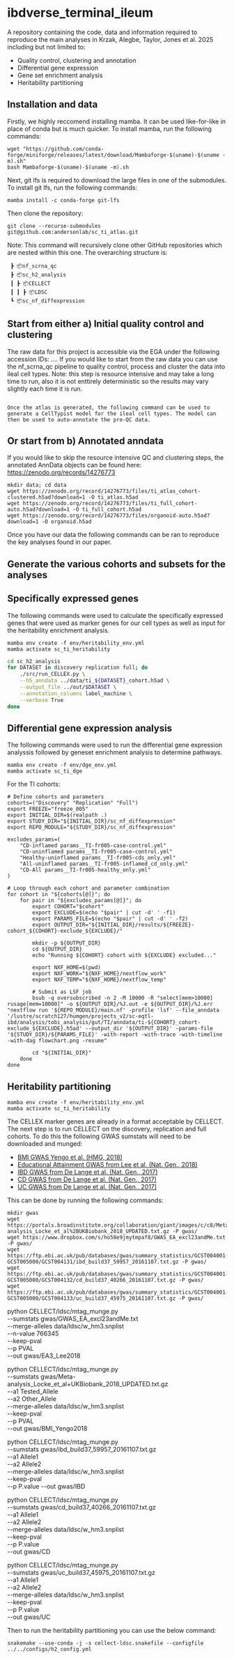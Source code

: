 # ibdverse_terminal_ileum

A repository containing the code, data and information required to reproduce the main analyses in Krzak, Alegbe, Taylor, Jones et al. 2025 including but not limited to:

* Quality control, clustering and annotation
* Differential gene expression
* Gene set enrichment analysis
* Heritability partitioning

## Installation and data

Firstly, we highly reccomend installing mamba. It can be used like-for-like in place of conda but is much quicker. To install mamba, run the following commands:

```
wget "https://github.com/conda-forge/miniforge/releases/latest/download/Mambaforge-$(uname)-$(uname -m).sh"
bash Mambaforge-$(uname)-$(uname -m).sh
```

Next, git lfs is required to download the large files in one of the submodules. To install git lfs, run the following commands:
```
mamba install -c conda-forge git-lfs
```
Then clone the repository:

```
git clone --recurse-submodules git@github.com:andersonlab/sc_ti_atlas.git
```

Note: This command will recursively clone other GitHub repositories which are nested within this one. The overarching structure is:
```
 ┣ 📦nf_scrna_qc
 ┣ 📦sc_h2_analysis
 ┃ ┣ 📦CELLECT
 ┃ ┃ ┣ 📦LDSC
 ┗ 📦sc_nf_diffexpression
```

## Start from either a) Initial quality control and clustering

The raw data for this project is accessible via the EGA under the following accession IDs: .... If you would like to start from the raw data you can use the nf_scrna_qc pipeline to quality control, process and cluster the data into ileal cell types. Note: this step is resource intensive and may take a long time to run, also it is not enttirely deterministic so the results may vary slightly each time it is run.

```

Once the atlas is generated, the following command can be used to generate a CellTypist model for the ileal cell types. The model can then be used to auto-annotate the pre-QC data.

``` 

## Or start from b) Annotated anndata

If you would like to skip the resource intensive QC and clustering steps, the annotated AnnData objects can be found here:
https://zenodo.org/records/14276773

```
mkdir data; cd data
wget https://zenodo.org/record/14276773/files/ti_atlas_cohort-clustered.h5ad?download=1 -O ti_atlas.h5ad
wget https://zenodo.org/record/14276773/files/ti_full_cohort-auto.h5ad?download=1 -O ti_full_cohort.h5ad
wget https://zenodo.org/record/14276773/files/organoid-auto.h5ad?download=1 -O organoid.h5ad
```

Once you have our data the following commands can be ran to reproduce the key analyses found in our paper.

## Generate the various cohorts and subsets for the analyses

## Specifically expressed genes

The following commands were used to calculate the specifically expressed genes that were used as marker genes for our cell types as well as input for the heritability enrichment analysis.

```
mamba env create -f env/heritability_env.yml
mamba activate sc_ti_heritability
```

``` bash
cd sc_h2_analysis
for DATASET in discovery replication full; do
    ./src/run_CELLEX.py \
    --h5_anndata ../data/ti_${DATASET}_cohort.h5ad \
    --output_file ../out/$DATASET \
    --annotation_columns label_machine \
    --verbose True
done
```

## Differential gene expression analysis

The following commands were used to run the differential gene expression analyssis followed by geneset enrichment analysis to determine pathways.

```
mamba env create -f env/dge_env.yml
mamba activate sc_ti_dge
```

For the TI cohorts:
```
# Define cohorts and parameters
cohorts=("Discovery" "Replication" "Full")
export FREEZE="freeze_005"
export INITIAL_DIR=$(realpath .)
export STUDY_DIR="${INITIAL_DIR}/sc_nf_diffexpression"
export REPO_MODULE="${STUDY_DIR}/sc_nf_diffexpression"

excludes_params=(
    "CD-inflamed params__TI-fr005-case-control.yml"
    "CD-uninflamed params__TI-fr005-case-control.yml"
    "Healthy-uninflamed params__TI-fr005-cds_only.yml"
    "All-uninflamed params__TI-fr005-inflamed_cd_only.yml"
    "CD-All params__TI-fr005-healthy_only.yml"
)

# Loop through each cohort and parameter combination
for cohort in "${cohorts[@]}"; do
    for pair in "${excludes_params[@]}"; do
        export COHORT="$cohort"
        export EXCLUDE=$(echo "$pair" | cut -d' ' -f1)
        export PARAMS_FILE=$(echo "$pair" | cut -d' ' -f2)
        export OUTPUT_DIR="${INITIAL_DIR}/results/${FREEZE}-cohort_${COHORT}-exclude_${EXCLUDE}/"
        
        mkdir -p ${OUTPUT_DIR}
        cd ${OUTPUT_DIR}
        echo "Running ${COHORT} cohort with ${EXCLUDE} excluded..."

        export NXF_HOME=$(pwd)
        export NXF_WORK="${NXF_HOME}/nextflow_work"
        export NXF_TEMP="${NXF_HOME}/nextflow_temp"
        
        # Submit as LSF job
        bsub -q oversubscribed -n 2 -M 10000 -R "select[mem>10000] rusage[mem=10000]" -o ${OUTPUT_DIR}/%J.out -e ${OUTPUT_DIR}/%J.err "nextflow run '${REPO_MODULE}/main.nf' -profile 'lsf' --file_anndata '/lustre/scratch127/humgen/projects_v2/sc-eqtl-ibd/analysis/tobi_analysis/gut/TI/anndata/ti-${COHORT}_cohort-exclude_${EXCLUDE}.h5ad' --output_dir '${OUTPUT_DIR}' -params-file '${STUDY_DIR}/${PARAMS_FILE}' -with-report -with-trace -with-timeline -with-dag flowchart.png -resume"

        cd "${INITIAL_DIR}"
    done
done
```

## Heritability partitioning


```
mamba env create -f env/heritability_env.yml
mamba activate sc_ti_heritability
```

The CELLEX marker genes are already in a format acceptable by CELLECT. The next step is to run CELLECT on the discovery, replication and full cohorts. To do this the following GWAS sumstats will need to be downloaded and munged:
* [BMI GWAS Yengo et al. (HMG, 2018)](https://academic.oup.com/hmg/article/27/20/3641/5067845)
* [Educational Attainment GWAS from Lee et al. (Nat. Gen., 2018)](https://www.nature.com/articles/s41588-018-0147-3)
* [IBD GWAS from De Lange et al. (Nat. Gen., 2017)](https://www.nature.com/articles/ng.3760)
* [CD GWAS from De Lange et al. (Nat. Gen., 2017)](https://www.nature.com/articles/ng.3760)
* [UC GWAS from De Lange et al. (Nat. Gen., 2017)](https://www.nature.com/articles/ng.3760)


This can be done by running the following commands:
```
mkdir gwas
wget https://portals.broadinstitute.org/collaboration/giant/images/c/c8/Meta-analysis_Locke_et_al%2BUKBiobank_2018_UPDATED.txt.gz -P gwas/
wget https://www.dropbox.com/s/ho58e9jmytmpaf8/GWAS_EA_excl23andMe.txt -P gwas/
wget https://ftp.ebi.ac.uk/pub/databases/gwas/summary_statistics/GCST004001-GCST005000/GCST004131/ibd_build37_59957_20161107.txt.gz -P gwas/
wget https://ftp.ebi.ac.uk/pub/databases/gwas/summary_statistics/GCST004001-GCST005000/GCST004132/cd_build37_40266_20161107.txt.gz -P gwas/
wget https://ftp.ebi.ac.uk/pub/databases/gwas/summary_statistics/GCST004001-GCST005000/GCST004133/uc_build37_45975_20161107.txt.gz -P gwas/
```

python CELLECT/ldsc/mtag_munge.py \
--sumstats gwas/GWAS_EA_excl23andMe.txt \
--merge-alleles data/ldsc/w_hm3.snplist \
--n-value 766345 \
--keep-pval \
--p PVAL \
--out gwas/EA3_Lee2018

python CELLECT/ldsc/mtag_munge.py \
--sumstats gwas/Meta-analysis_Locke_et_al+UKBiobank_2018_UPDATED.txt.gz \
--a1 Tested_Allele \
--a2 Other_Allele \
--merge-alleles data/ldsc/w_hm3.snplist \
--keep-pval \
--p PVAL \
--out gwas/BMI_Yengo2018

python CELLECT/ldsc/mtag_munge.py \
--sumstats gwas/ibd_build37_59957_20161107.txt.gz \
--a1 Allele1 \
--a2 Allele2 \
--merge-alleles data/ldsc/w_hm3.snplist \
--keep-pval \
--p P.value
--out gwas/IBD

python CELLECT/ldsc/mtag_munge.py \
--sumstats gwas/cd_build37_40266_20161107.txt.gz \
--a1 Allele1 \
--a2 Allele2 \
--merge-alleles data/ldsc/w_hm3.snplist \
--keep-pval \
--p P.value \
--out gwas/CD

python CELLECT/ldsc/mtag_munge.py \
--sumstats gwas/uc_build37_45975_20161107.txt.gz \
--a1 Allele1 \
--a2 Allele2 \
--merge-alleles data/ldsc/w_hm3.snplist \
--keep-pval \
--p P.value \
--out gwas/UC

Then to run the heritability partitioning you can use the below command:
```
snakemake --use-conda -j -s cellect-ldsc.snakefile --configfile ../../configs/h2_config.yml
```
